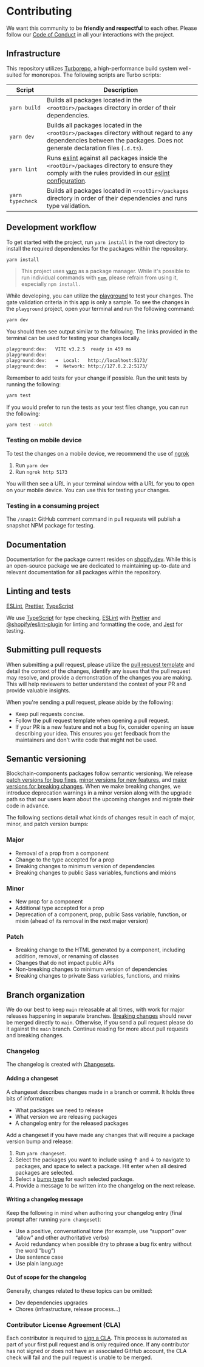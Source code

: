 # Contributing

We want this community to be **friendly and respectful** to each other. Please follow our [Code of Conduct](./code_of_conduct.md) in all your interactions with the project.

## Infrastructure

This repository utilizes [Turborepo](https://turbo.build/repo/docs), a high-performance build system well-suited for monorepos. The following scripts are Turbo scripts:

| Script           | Description                                                                                                                                                                                     |
| ---------------- | ----------------------------------------------------------------------------------------------------------------------------------------------------------------------------------------------- |
| `yarn build`     | Builds all packages located in the `<rootDir>/packages` directory in order of their dependencies.                                                                                               |
| `yarn dev`       | Builds all packages located in the `<rootDir>/packages` directory without regard to any dependencies between the packages. Does not generate declaration files (`.d.ts`).                       |
| `yarn lint`      | Runs [eslint](https://eslint.org/) against all packages inside the `<rootDir>/packages` directory to ensure they comply with the rules provided in our [eslint configuration](../.eslintrc.js). |
| `yarn typecheck` | Builds all packages located in `<rootDir>/packages` directory in order of their dependencies and runs type validation.                                                                          |

## Development workflow

To get started with the project, run `yarn install` in the root directory to install the required dependencies for the packages within the repository.

```sh
yarn install
```

> This project uses [`yarn`](https://classic.yarnpkg.com/) as a package manager. While it's possible to run individual commands with [`npm`](https://github.com/npm/cli), please refrain from using it, especially `npm install.`

While developing, you can utilize the [playground](../apps/playground/) to test your changes. The gate validation criteria in this app is only a sample. To see the changes in the `playground` project, open your terminal and run the following command:

```sh
yarn dev
```

You should then see output similar to the following. The links provided in the terminal can be used for testing your changes locally.

```sh
playground:dev:   VITE v3.2.5  ready in 459 ms
playground:dev:
playground:dev:   ➜  Local:   http://localhost:5173/
playground:dev:   ➜  Network: http://127.0.2.2:5173/
```

Remember to add tests for your change if possible. Run the unit tests by running the following:

```sh
yarn test
```

If you would prefer to run the tests as your test files change, you can run the following:

```sh
yarn test --watch
```

### Testing on mobile device

To test the changes on a mobile device, we recommend the use of [ngrok](https://ngrok.com/)

1.  Run `yarn dev`
2.  Run `ngrok http 5173`

You will then see a URL in your terminal window with a URL for you to open on your mobile device. You can use this for testing your changes.

### Testing in a consuming project

The `/snapit` GitHub comment command in pull requests will publish a snapshot NPM package for testing.

## Documentation

Documentation for the package current resides on [shopify.dev](https://shopify.dev/). While this is an open-source package we are dedicated to maintaining up-to-date and relevant documentation for all packages within the repository.

## Linting and tests

[ESLint](https://eslint.org/), [Prettier](https://prettier.io/), [TypeScript](https://www.typescriptlang.org/)

We use [TypeScript](https://www.typescriptlang.org/) for type checking, [ESLint](https://eslint.org/) with [Prettier](https://prettier.io/) and [@shopify/eslint-plugin](https://www.npmjs.com/package/@shopify/eslint-plugin) for linting and formatting the code, and [Jest](https://jestjs.io/) for testing.

## Submitting pull requests

When submitting a pull request, please utilize the [pull request template](./pull_request_template.md) and detail the context of the changes, identify any issues that the pull request may resolve, and provide a demonstration of the changes you are making. This will help reviewers to better understand the context of your PR and provide valuable insights.

When you're sending a pull request, please abide by the following:

- Keep pull requests concise.
- Follow the pull request template when opening a pull request.
- If your PR is a new feature and not a bug fix, consider opening an issue describing your idea. This ensures you get feedback from the maintainers and don't write code that might not be used.

## Semantic versioning

Blockchain-components packages follow semantic versioning. We release [patch versions for bug fixes](https://github.com/Shopify/blockchain-components/blob/.github/contributing.md#patch), [minor versions for new features](https://github.com/Shopify/blockchain-components/blob/.github/contributing.md#minor), and [major versions for breaking changes](https://github.com/Shopify/blockchain-components/blob/.github/contributing.md#major). When we make breaking changes, we introduce deprecation warnings in a minor version along with the upgrade path so that our users learn about the upcoming changes and migrate their code in advance.

The following sections detail what kinds of changes result in each of major, minor, and patch version bumps:

### Major

- Removal of a prop from a component
- Change to the type accepted for a prop
- Breaking changes to minimum version of dependencies
- Breaking changes to public Sass variables, functions and mixins

### Minor

- New prop for a component
- Additional type accepted for a prop
- Deprecation of a component, prop, public Sass variable, function, or mixin (ahead of its removal in the next major version)

### Patch

- Breaking change to the HTML generated by a component, including addition, removal, or renaming of classes
- Changes that do not impact public APIs
- Non-breaking changes to minimum version of dependencies
- Breaking changes to private Sass variables, functions, and mixins

## Branch organization

We do our best to keep `main` releasable at all times, with work for major releases happening in separate branches. [Breaking changes](https://github.com/Shopify/blockchain-components/blob/main/.github/contributing.md#major) should never be merged directly to `main`. Otherwise, if you send a pull request please do it against the `main` branch. Continue reading for more about pull requests and breaking changes.

### Changelog

The changelog is created with [Changesets](https://github.com/changesets/changesets).

#### Adding a changeset

A changeset describes changes made in a branch or commit. It holds three bits of information:

- What packages we need to release
- What version we are releasing packages
- A changelog entry for the released packages

Add a changeset if you have made any changes that will require a package version bump and release:

1. Run `yarn changeset`.
2. Select the packages you want to include using ↑ and ↓ to navigate to packages, and space to select a package. Hit enter when all desired packages are selected.
3. Select a [bump type](https://github.com/Shopify/blockchain-components/blob/main/.github/contributing.md#semantic-versioning) for each selected package.
4. Provide a message to be written into the changelog on the next release.

#### Writing a changelog message

Keep the following in mind when authoring your changelog entry (final prompt after running `yarn changeset`):

- Use a positive, conversational tone (for example, use “support” over “allow” and other authoritative verbs)
- Avoid redundancy when possible (try to phrase a bug fix entry without the word “bug”)
- Use sentence case
- Use plain language

#### Out of scope for the changelog

Generally, changes related to these topics can be omitted:

- Dev dependencies upgrades
- Chores (infrastructure, release process…)

### Contributor License Agreement (CLA)

Each contributor is required to [sign a CLA](https://cla.shopify.com/). This process is automated as part of your first pull request and is only required once. If any contributor has not signed or does not have an associated GitHub account, the CLA check will fail and the pull request is unable to be merged.
